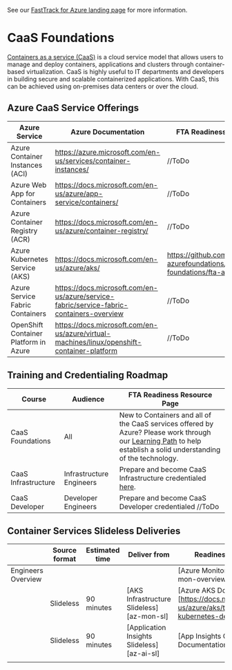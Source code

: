 
See our [FastTrack for Azure landing page](https://github.com/Azure/FastTrackForAzure) for more information.


# CaaS Foundations 
[Containers as a service (CaaS)](https://www.techopedia.com/definition/32444/containers-as-a-service-caas) is a cloud service model that allows users to manage and deploy containers, applications and clusters through container-based virtualization. CaaS is highly useful to IT departments and developers in building secure and scalable containerized applications. With CaaS, this can be achieved using on-premises data centers or over the cloud. 

## Azure CaaS Service Offerings
| Azure Service | Azure Documentation | FTA Readiness Resource Page |
| ------------- | ------------- | ------------- |
| Azure Container Instances (ACI) | https://azure.microsoft.com/en-us/services/container-instances/ | //ToDo  | 
| Azure Web App for Containers | https://docs.microsoft.com/en-us/azure/app-service/containers/ | //ToDo  | 
| Azure Container Registry (ACR) | https://docs.microsoft.com/en-us/azure/container-registry/ | //ToDo | 
| Azure Kubernetes Service (AKS) | https://docs.microsoft.com/en-us/azure/aks/ | https://github.com/Azure/fta-azurefoundations/blob/master/caas-foundations/fta-aks-resources.md | 
| Azure Service Fabric Containers | https://docs.microsoft.com/en-us/azure/service-fabric/service-fabric-containers-overview | //ToDo |
| OpenShift Container Platform in Azure | https://docs.microsoft.com/en-us/azure/virtual-machines/linux/openshift-container-platform | //ToDo |

## Training and Credentialing Roadmap
| Course | Audience | FTA Readiness Resource Page |
| ------------- | ------------- | ------------- |
| CaaS Foundations | All | New to Containers and all of the CaaS services offered by Azure? Please work through our [Learning Path](https://github.com/Azure/fta-azurefoundations/blob/master/caas-foundations/fta-caas-learning.md) to help establish a solid understanding of the technology.   |
| CaaS Infrastructure | Infrastructure Engineers | Prepare and become CaaS Infrastructure credentialed [here](https://github.com/Azure/fta-azurefoundations/blob/master/caas-foundations/caas-infra-credentialing.md).  |
| CaaS Developer | Developer Engineers | Prepare and become CaaS Developer credentialed //ToDo  |

## Container Services Slideless Deliveries
|                               | Source format     | Estimated time| Deliver from  | Readiness Resources |
| -------------                 | -------------     | ------------- | ------------- | ------------- |
| Engineers Overview            |                   |               |               | [Azure Monitor Overview][az-mon-overview-sl]|
|                               | Slideless         | 90 minutes    | [AKS Infrastructure Slideless][az-mon-sl]|[Azure AKS Documentation][https://docs.microsoft.com/en-us/azure/aks/tutorial-kubernetes-deploy-cluster]|
|                               | Slideless         | 90 minutes    | [Application Insights Slideless][az-ai-sl]|[App Insights Overview Documentation][az-ai-docs]|
|                               |          |     | ||
